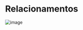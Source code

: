 # Relacionamentos

![image](https://user-images.githubusercontent.com/10155481/172225916-43a2deb3-7cd6-4925-b07c-0a2efb21e997.png)
